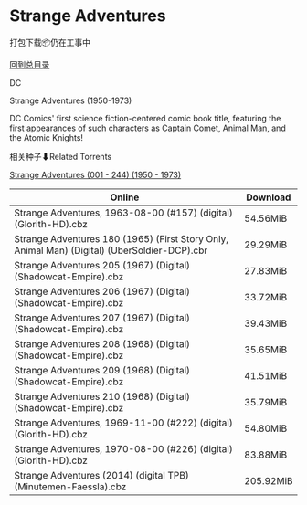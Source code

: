 # Strange Adventures

打包下载📦仍在工事中

[回到总目录](/Catalogs.md)

DC

Strange Adventures (1950-1973)

DC Comics' first science fiction-centered comic book title, featuring the first appearances of such characters as Captain Comet, Animal Man, and the Atomic Knights!





相关种子⬇Related Torrents

[Strange Adventures (001 - 244) (1950 - 1973)](https://github.com/alicewish/markdown/blob/master/torrent/Strange-Adventures--001---244---1950---1973.md)

Online | Download
--- | ---
Strange Adventures, 1963-08-00 (#157) (digital) (Glorith-HD).cbz | 54.56MiB
Strange Adventures 180 (1965) (First Story Only, Animal Man) (Digital) (UberSoldier-DCP).cbr | 29.29MiB
Strange Adventures 205 (1967) (Digital) (Shadowcat-Empire).cbz | 27.83MiB
Strange Adventures 206 (1967) (Digital) (Shadowcat-Empire).cbz | 33.72MiB
Strange Adventures 207 (1967) (Digital) (Shadowcat-Empire).cbz | 39.43MiB
Strange Adventures 208 (1968) (Digital) (Shadowcat-Empire).cbz | 35.65MiB
Strange Adventures 209 (1968) (Digital) (Shadowcat-Empire).cbz | 41.51MiB
Strange Adventures 210 (1968) (Digital) (Shadowcat-Empire).cbz | 35.79MiB
Strange Adventures, 1969-11-00 (#222) (digital) (Glorith-HD).cbz | 54.80MiB
Strange Adventures, 1970-08-00 (#226) (digital) (Glorith-HD).cbz | 83.88MiB
Strange Adventures (2014) (digital TPB) (Minutemen-Faessla).cbz | 205.92MiB
